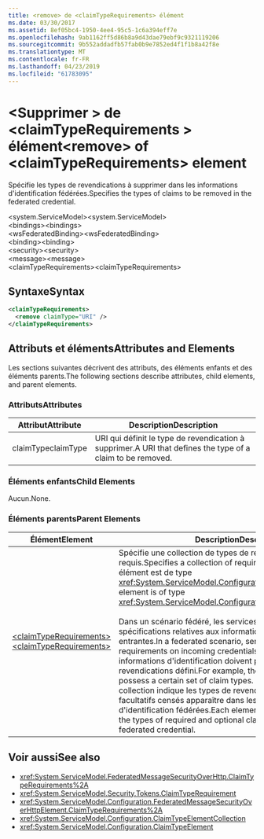 ```yaml
---
title: <remove> de <claimTypeRequirements> élément
ms.date: 03/30/2017
ms.assetid: 8ef05bc4-1950-4ee4-95c5-1c6a394eff7e
ms.openlocfilehash: 9ab1162ff5d86b8a9d43dae79ebf9c9321119206
ms.sourcegitcommit: 9b552addadfb57fab0b9e7852ed4f1f1b8a42f8e
ms.translationtype: MT
ms.contentlocale: fr-FR
ms.lasthandoff: 04/23/2019
ms.locfileid: "61783095"
---
```

# <a name="remove-of-claimtyperequirements-element"></a><span data-ttu-id="2cfbe-102">\<Supprimer > de \<claimTypeRequirements > élément</span><span class="sxs-lookup"><span data-stu-id="2cfbe-102">\<remove> of \<claimTypeRequirements> element</span></span>
<span data-ttu-id="2cfbe-103">Spécifie les types de revendications à supprimer dans les informations d'identification fédérées.</span><span class="sxs-lookup"><span data-stu-id="2cfbe-103">Specifies the types of claims to be removed in the federated credential.</span></span>  
  
 <span data-ttu-id="2cfbe-104">\<system.ServiceModel></span><span class="sxs-lookup"><span data-stu-id="2cfbe-104">\<system.ServiceModel></span></span>  
<span data-ttu-id="2cfbe-105">\<bindings></span><span class="sxs-lookup"><span data-stu-id="2cfbe-105">\<bindings></span></span>  
<span data-ttu-id="2cfbe-106">\<wsFederatedBinding></span><span class="sxs-lookup"><span data-stu-id="2cfbe-106">\<wsFederatedBinding></span></span>  
<span data-ttu-id="2cfbe-107">\<binding></span><span class="sxs-lookup"><span data-stu-id="2cfbe-107">\<binding></span></span>  
<span data-ttu-id="2cfbe-108">\<security></span><span class="sxs-lookup"><span data-stu-id="2cfbe-108">\<security></span></span>  
<span data-ttu-id="2cfbe-109">\<message></span><span class="sxs-lookup"><span data-stu-id="2cfbe-109">\<message></span></span>  
<span data-ttu-id="2cfbe-110">\<claimTypeRequirements></span><span class="sxs-lookup"><span data-stu-id="2cfbe-110">\<claimTypeRequirements></span></span>  
  
## <a name="syntax"></a><span data-ttu-id="2cfbe-111">Syntaxe</span><span class="sxs-lookup"><span data-stu-id="2cfbe-111">Syntax</span></span>  
  
```xml  
<claimTypeRequirements>
  <remove claimType="URI" />
</claimTypeRequirements>
```  
  
## <a name="attributes-and-elements"></a><span data-ttu-id="2cfbe-112">Attributs et éléments</span><span class="sxs-lookup"><span data-stu-id="2cfbe-112">Attributes and Elements</span></span>  
 <span data-ttu-id="2cfbe-113">Les sections suivantes décrivent des attributs, des éléments enfants et des éléments parents.</span><span class="sxs-lookup"><span data-stu-id="2cfbe-113">The following sections describe attributes, child elements, and parent elements.</span></span>  
  
### <a name="attributes"></a><span data-ttu-id="2cfbe-114">Attributs</span><span class="sxs-lookup"><span data-stu-id="2cfbe-114">Attributes</span></span>  
  
|<span data-ttu-id="2cfbe-115">Attribut</span><span class="sxs-lookup"><span data-stu-id="2cfbe-115">Attribute</span></span>|<span data-ttu-id="2cfbe-116">Description</span><span class="sxs-lookup"><span data-stu-id="2cfbe-116">Description</span></span>|  
|---------------|-----------------|  
|<span data-ttu-id="2cfbe-117">claimType</span><span class="sxs-lookup"><span data-stu-id="2cfbe-117">claimType</span></span>|<span data-ttu-id="2cfbe-118">URI qui définit le type de revendication à supprimer.</span><span class="sxs-lookup"><span data-stu-id="2cfbe-118">A URI that defines the type of a claim to be removed.</span></span>|  
  
### <a name="child-elements"></a><span data-ttu-id="2cfbe-119">Éléments enfants</span><span class="sxs-lookup"><span data-stu-id="2cfbe-119">Child Elements</span></span>  
 <span data-ttu-id="2cfbe-120">Aucun.</span><span class="sxs-lookup"><span data-stu-id="2cfbe-120">None.</span></span>  
  
### <a name="parent-elements"></a><span data-ttu-id="2cfbe-121">Éléments parents</span><span class="sxs-lookup"><span data-stu-id="2cfbe-121">Parent Elements</span></span>  
  
|<span data-ttu-id="2cfbe-122">Élément</span><span class="sxs-lookup"><span data-stu-id="2cfbe-122">Element</span></span>|<span data-ttu-id="2cfbe-123">Description</span><span class="sxs-lookup"><span data-stu-id="2cfbe-123">Description</span></span>|  
|-------------|-----------------|  
|[<span data-ttu-id="2cfbe-124">\<claimTypeRequirements></span><span class="sxs-lookup"><span data-stu-id="2cfbe-124">\<claimTypeRequirements></span></span>](../../../../../docs/framework/configure-apps/file-schema/wcf/claimtyperequirements-for-message.md)|<span data-ttu-id="2cfbe-125">Spécifie une collection de types de revendications requis.</span><span class="sxs-lookup"><span data-stu-id="2cfbe-125">Specifies a collection of required claim types.</span></span> <span data-ttu-id="2cfbe-126">Chaque élément est de type <xref:System.ServiceModel.Configuration.ClaimTypeElement>.</span><span class="sxs-lookup"><span data-stu-id="2cfbe-126">Each element is of type <xref:System.ServiceModel.Configuration.ClaimTypeElement>.</span></span><br /><br /> <span data-ttu-id="2cfbe-127">Dans un scénario fédéré, les services déclarent les spécifications relatives aux informations d'identification entrantes.</span><span class="sxs-lookup"><span data-stu-id="2cfbe-127">In a federated scenario, services state the requirements on incoming credentials.</span></span> <span data-ttu-id="2cfbe-128">Par exemple, ces informations d'identification doivent posséder un jeu de types de revendications défini.</span><span class="sxs-lookup"><span data-stu-id="2cfbe-128">For example, the incoming credentials must possess a certain set of claim types.</span></span> <span data-ttu-id="2cfbe-129">Chaque élément de la collection indique les types de revendications requis et facultatifs censés apparaître dans les informations d'identification fédérées.</span><span class="sxs-lookup"><span data-stu-id="2cfbe-129">Each element in this collection specifies the types of required and optional claims expected to appear in a federated credential.</span></span>|  
  
## <a name="see-also"></a><span data-ttu-id="2cfbe-130">Voir aussi</span><span class="sxs-lookup"><span data-stu-id="2cfbe-130">See also</span></span>

- <xref:System.ServiceModel.FederatedMessageSecurityOverHttp.ClaimTypeRequirements%2A>
- <xref:System.ServiceModel.Security.Tokens.ClaimTypeRequirement>
- <xref:System.ServiceModel.Configuration.FederatedMessageSecurityOverHttpElement.ClaimTypeRequirements%2A>
- <xref:System.ServiceModel.Configuration.ClaimTypeElementCollection>
- <xref:System.ServiceModel.Configuration.ClaimTypeElement>
